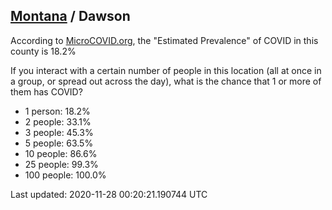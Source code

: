 
## [Montana](/united-states/montana) / Dawson

According to [MicroCOVID.org](http://microcovid.org),
the "Estimated Prevalence" of COVID in this county is 18.2%

If you interact with a certain number of people in this location
(all at once in a group, or spread out across the day), what is the chance that
1 or more of them has COVID?

- 1 person: 18.2%
- 2 people: 33.1%
- 3 people: 45.3%
- 5 people: 63.5%
- 10 people: 86.6%
- 25 people: 99.3%
- 100 people: 100.0%

Last updated: 2020-11-28 00:20:21.190744 UTC
